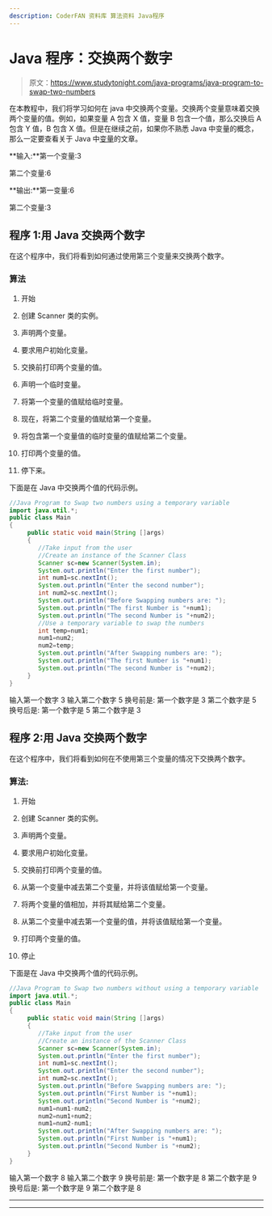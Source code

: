 ```yaml
---
description: CoderFAN 资料库 算法资料 Java程序
---
```


# Java 程序：交换两个数字

> 原文：<https://www.studytonight.com/java-programs/java-program-to-swap-two-numbers>

在本教程中，我们将学习如何在 java 中交换两个变量。交换两个变量意味着交换两个变量的值。例如，如果变量 A 包含 X 值，变量 B 包含一个值，那么交换后 A 包含 Y 值，B 包含 X 值。但是在继续之前，如果你不熟悉 Java 中变量的概念，那么一定要查看关于 Java 中[变量](https://www.studytonight.com/java/variable.php)的文章。

**输入:**第一个变量:3

第二个变量:6

**输出:**第一变量:6

第二个变量:3

## 程序 1:用 Java 交换两个数字

在这个程序中，我们将看到如何通过使用第三个变量来交换两个数字。

### 算法

1.  开始

2.  创建 Scanner 类的实例。

3.  声明两个变量。

4.  要求用户初始化变量。

5.  交换前打印两个变量的值。

6.  声明一个临时变量。

7.  将第一个变量的值赋给临时变量。

8.  现在，将第二个变量的值赋给第一个变量。

9.  将包含第一个变量值的临时变量的值赋给第二个变量。

10.  打印两个变量的值。

11.  停下来。

下面是在 Java 中交换两个值的代码示例。

```java
//Java Program to Swap two numbers using a temporary variable
import java.util.*; 
public class Main
{
     public static void main(String []args)
     {
        //Take input from the user
        //Create an instance of the Scanner Class
        Scanner sc=new Scanner(System.in);
        System.out.println("Enter the first number");
        int num1=sc.nextInt();
        System.out.println("Enter the second number");
        int num2=sc.nextInt();
        System.out.println("Before Swapping numbers are: ");
        System.out.println("The first Number is "+num1);
        System.out.println("The second Number is "+num2);
        //Use a temporary variable to swap the numbers
        int temp=num1;
        num1=num2;
        num2=temp;
        System.out.println("After Swapping numbers are: ");
        System.out.println("The first Number is "+num1);
        System.out.println("The second Number is "+num2);
     }
}
```

输入第一个数字 3
输入第二个数字 5
换号前是:
第一个数字是 3
第二个数字是 5
换号后是:
第一个数字是 5
第二个数字是 3

## 程序 2:用 Java 交换两个数字

在这个程序中，我们将看到如何在不使用第三个变量的情况下交换两个数字。

### 算法:

1.  开始

2.  创建 Scanner 类的实例。

3.  声明两个变量。

4.  要求用户初始化变量。

5.  交换前打印两个变量的值。

6.  从第一个变量中减去第二个变量，并将该值赋给第一个变量。

7.  将两个变量的值相加，并将其赋给第二个变量。

8.  从第二个变量中减去第一个变量的值，并将该值赋给第一个变量。

9.  打印两个变量的值。

10.  停止

下面是在 Java 中交换两个值的代码示例。

```java
//Java Program to Swap two numbers without using a temporary variable
import java.util.*; 
public class Main
{
     public static void main(String []args)
     {
        //Take input from the user
        //Create an instance of the Scanner Class
        Scanner sc=new Scanner(System.in);
        System.out.println("Enter the first number");
        int num1=sc.nextInt();
        System.out.println("Enter the second number");
        int num2=sc.nextInt();
        System.out.println("Before Swapping numbers are: ");
        System.out.println("First Number is "+num1);
        System.out.println("Second Number is "+num2);
        num1=num1-num2;
        num2=num1+num2;
        num1=num2-num1;
        System.out.println("After Swapping numbers are: ");
        System.out.println("First Number is "+num1);
        System.out.println("Second Number is "+num2);
     }
}
```

输入第一个数字 8
输入第二个数字 9
换号前是:
第一个数字是 8
第二个数字是 9
换号后是:
第一个数字是 9
第二个数字是 8

* * *

* * *